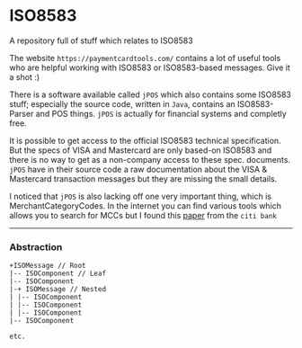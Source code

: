 # ISO8583
A repository full of stuff which relates to ISO8583

The website `https://paymentcardtools.com/` contains a lot of useful tools
who are helpful working with ISO8583 or ISO8583-based messages. Give it a shot :)

There is a software available called `jPOS` which also contains some ISO8583 stuff;
especially the source code, written in `Java`, contains an ISO8583-Parser and POS things.
`jPOS` is actually for financial systems and completly free.

It is possible to get access to the official ISO8583 technical specification. But the
specs of VISA and Mastercard are only based-on ISO8583 and there is no way to get as a non-company
access to these spec. documents.
`jPOS` have in their source code a raw documentation about the VISA & Mastercard transaction messages but
they are missing the small details.

I noticed that `jPOS` is also lacking off one very important thing, which is MerchantCategoryCodes.
In the internet you can find various tools which allows you to search for MCCs but I found this
[paper](https://www.citibank.com/tts/solutions/commercial-cards/assets/docs/govt/Merchant-Category-Codes.pdf) from the `citi bank`

---

### Abstraction
```
+ISOMessage // Root
|-- ISOComponent // Leaf
|-- ISOComponent
|-+ ISOMessage // Nested
| |-- ISOComponent
| |-- ISOComponent
| |-- ISOComponent
|-- ISOComponent

etc.
```